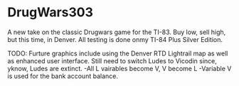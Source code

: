 DrugWars303
===========

A new take on the classic Drugwars game for the TI-83. Buy low, sell high, but this time, in Denver. 
All testing is done onmy TI-84 Plus Silver Edition. 

TODO:
Furture graphics include using the Denver RTD Lightrail map as well as enhanced user interface. 
Still need to switch Ludes to Vicodin since, yknow, Ludes are extinct. 
-All L vairables become V, V become L
-Variable V is used for the bank account balance. 
